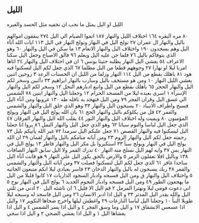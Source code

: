 ## الليل
الليل او اليل يمثل ما نحب ان نخفيه مثل الحسد والغيره 

٨٠ مره
البقره
١٦٤ اختلاف الليل والنهار
١٨٧ اتموا الصيام الي اليل
٢٧٤ ينفقون اموالهم باليل والنهار
ال عمران
٢٧ تولج اليل في النهار وتولج النهار في اليل
١١٣ ايات الله آنآء اليل وهم يسجدون
١٩٠ واختلاف اليل والنهار
الانعام
١٣ ما سكن في اليل والنهار
٦٠ وهو الذي يتوفاكم باليل
٧٦ فلما جن عليه اليل ويعلم
٩٦ فالق الاصباح وجعل اليل سكنا
الاعراف
٥٤ يغشي اليل النهار يطلبه حثيثا
يونس
٦ ان في اختلاف اليل والنهار
٢٤ اتاها امرنا ليلا او نهارا
٢٧ وجوههم قطعا من اليل مظلما
٦٧ الذي جعل لكم اليل لتسكنوا فيه
هود
٨١ باهلك بقطع من اليل
١١٤ النهار وزلفا من الليل ان الحسنات
الرعد
٣ زوجين اثنين يغشي الليل النهار
١٠ ومن هو مستخف باليل وسارب بالنهار
ابراهيم
٣٣ دآئبين وسخر لكم اليل والنهار
الحجر
٦٥ باهلك بقطع من اليل واتبع ادبارهم
النحل
١٢ وسخر لكم اليل والنهار
الإسرآء
١ اسري بعبده ليلا من المسجد الحرام
١٢ وجعلنا اليل والنهار ايتين
٧٨ الشمس الي غسق اليل وقران الفجر
٧٩ ومن اليل فتهجد به نافله
طه
١٣٠ غروبها ومن آنآء اليل فسبح واطراف
الانبياد
٢٠ يسبحون اليل والنهار
٣٣ وهو الذي خلق اليل والنهار والشمس والقمر
٤٢ قل من يكلؤكم باليل والنهار
الحج
٦١ بان الله يولج اليل في النهار ويولج
المؤمنون
٨٠ ويميت وله اختلاف اليل والنهار
النور
٤٤ يقلب الله اليل والنهار
الفرقان
٤٧ الذي جعل اليل لباسا والنوم سباتا
٦٢ وهو الذي جعل اليل والنهار
النمل
٨٦ يروا انا جعلنا اليل ليسكنوا فيه والنهار
القصص
٧١ جعل عليكم اليل سرمدا
٧٢ غير الله يأتيكم بليل
٧٣ رحمته جعل لكم اليل والنهار
الروم
٢٣ ومن آياته منامكم باليل والنهار
لقمان
٢٩ ان الله يولج اليل في النهار ويولج
سبأ
٣٣ استكبروا بل مكر اليل والنهار
فاطر
١٣ يولج اليل في النهار 
يس
٣٧ وايه لهم اليل نسلخ منه النهار
٤٠ تدرك القمر ولا اليل سابق النهار
الصافات
١٣٨ وباليل افلا تعقلون
الزمر
٥ والارض بالحق يكور اليل علي النهار
٩ هو قانت آنآء اليل ساجدا
غافر
٦١ الذي جعل لكم اليل لتسكنوا
فصلت
٣٧ ومن آياته اليل والنهار والشمس والقمر
٣٨ ربك يسبحون له باليل والنهار
الدخان
٢٣ فاسر بعبادي ليلا انكم متبعون
الجاثيه
٥ واختلاف اليل والنهار
ق
ومن اليل فسبحه وادبار السجود
الذاريات
١٧ كانوا قلبلا من  اليل  ما يهجعون
الطور
٤٩ ومن اليل فسبحه وادبار النجوم
الحديد
٦ يولج اليل في النهار
نوح
٥ اني دعوت قومي ليلا ونهترا
المزمل
٢ قم اليل الا فليل
٦ ان ناشئه اليل 
٢٠ ادني من ثلثي  اليل  والله يقدر  اليل 
المدثر
٣٣ و اليل اذا ادبر
الانسان
٢٦ ومن  اليل فاسجد له وسبحه ليلا طويلا
النبأ
١٠ وجعلنا اليل لباسا
النازعات
٢٩ واغطش ليلها واخرج ضحاها
التكوير
١٧ واليل اذا عسعس
الانشقاق
١٧ و اليل وما وسق
الفجر
٤ و اليل  اذا يسر
الشمس
٤ و اليل اذا يغشاها
اليل
١ و اليل اذا يغشي
الضحي
٢ و اليل اذا سجي